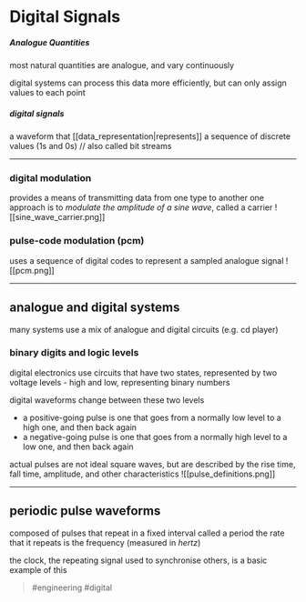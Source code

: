 # Digital Signals

##### Analogue Quantities
most natural quantities are analogue, and vary continuously

digital systems can process this data more efficiently, but can only assign values to each point

##### digital signals
a waveform that [[data_representation|represents]] a sequence of discrete values (1s and 0s)
// also called bit streams

---
### digital modulation
provides a means of transmitting data from one type to another
one approach is to _modulate the amplitude of a sine wave_, called a carrier
![[sine_wave_carrier.png]]

### pulse-code modulation (pcm)
uses a sequence of digital codes to represent a sampled analogue signal
![[pcm.png]]

---
## analogue and digital systems
many systems use a mix of analogue and digital circuits (e.g. cd player)

### binary digits and logic levels
digital electronics use circuits that have two states, represented by two voltage levels - high and low, representing binary numbers

digital waveforms change between these two levels

- a positive-going pulse is one that goes from a normally low level to a high one, and then back again
- a negative-going pulse is one that goes from a normally high level to a low one, and then back again

actual pulses are not ideal square waves, but are described by the rise time, fall time, amplitude, and other characteristics
![[pulse_definitions.png]]

---
## periodic pulse waveforms
composed of pulses that repeat in a fixed interval called a period
the rate that it repeats is the frequency (measured in _hertz_)

the clock, the repeating signal used to synchronise others, is a basic example of this

> #engineering #digital 
